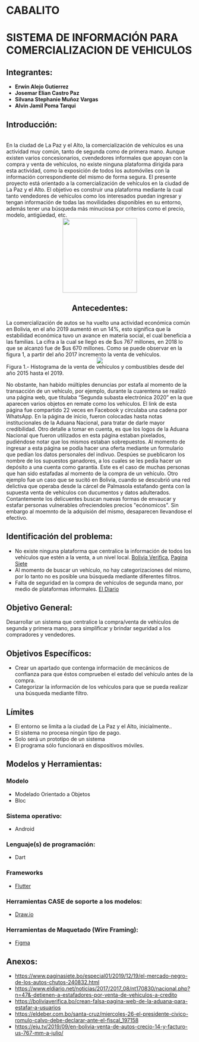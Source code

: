 # CABALITO </br>
# SISTEMA DE INFORMACIÓN PARA COMERCIALIZACION DE VEHICULOS </br>
## Integrantes:
* **Erwin Alejo Gutierrez**
* **Josemar Elian Castro Paz**
* **Silvana Stephanie Muñoz Vargas**
* **Alvin Jamil Poma Tarqui**

## Introducción: 
</br>
En la ciudad de La Paz y el Alto, la comercialización de vehículos es una actividad muy común, tanto de segunda como de primera mano. Aunque existen varios concesionarios, cvendedores informales que apoyan con la compra y venta de vehículos, no existe ninguna plataforma dirigida para esta actividad, como la exposición de todos los automóviles con la información correspondiente del mismo de forma segura. El presente proyecto está orientado a la comercialización de vehículos en la ciudad de La Paz y el Alto. El objetivo es construir una plataforma mediante la cual tanto vendedores de vehículos como los interesados puedan ingresar y tengan información de todas las movilidades disponibles en su entorno, además tener una búsqueda más minuciosa por criterios como el precio, modelo, antigüedad, etc.
</br>
<div align="center">
    <img src="https://i.imgur.com/dEPodai.png" width="200" align="center" margintop ="10">
    
## Antecedentes: </br>
</div>
La comercialización de autos se ha vuelto una actividad económica común en Bolivia, en el año 2019 aumentó en un 14%, esto significa que la estabilidad económica tuvo un avance en materia social, el cual beneficia a las familias. La cifra a la cual se llegó es de $us 767 millones, en 2018 lo que se alcanzó fue de $us 670 millones. Como se puede observar en la figura 1, a partir del año 2017 incremento la venta de vehículos.</br>
<div align="center">
    <img src="http://cd1.eju.tv/wp-content/uploads/2019/09/img_5d84259c6d395.jpg" align="center">
</div>
Figura 1.- Histograma de la venta de vehículos y combustibles desde del año 2015 hasta el 2019. 
</br>

No obstante, han habido múltiples denuncias por estafa al momento de la transacción de un vehículo, por ejemplo, durante la cuarentena se realizó una página web, que titulaba “Segunda subasta electrónica 2020” en la que aparecen varios objetos en remate como los vehículos. El link de esta página fue compartido 22 veces en Facebook y circulaba una cadena por WhatsApp. En la página de inicio, fueron colocadas hasta notas institucionales de la Aduana Nacional, para tratar de darle mayor credibilidad. Otro detalle a tomar en cuenta, es que los logos de la Aduana Nacional que fueron utilizados en esta página estaban pixelados, pudiéndose notar que los mismos estaban sobrepuestos. Al momento de ingresar a esta página se podía hacer una oferta mediante un formulario que pedían los datos personales del indivuo. Despúes se pueblicaron los nombre de los supuestos ganadores, a los cuales se les pedía hacer un depósito a una cuenta como garantía. Este es el caso de muchas personas que han sido estafadas al momento de la compra de un vehículo. Otro ejemplo fue un caso que se sucitó en Bolivia, cuando se descubrió una red delictiva que operaba desde la cárcel de Palmasola estafando genta con la supuesta venta de vehículos con ducumentos y datos adulterados. Contantemente los delicuentes buscan nuevas formas de envaucar y estafar personas vulnerables ofreciendoles precios "ecónomicos". Sin embargo al moemnto de la adquisión del mismo, desaparecen llevandose el efectivo.
## Identificación del problema:
*  No existe ninguna plataforma que centralice la información de todos los vehículos que estén a la venta, a un nivel local. [Bolivia Verifica](https://boliviaverifica.bo/crean-falsa-pagina-web-de-la-aduana-para-estafar-a-usuarios/), [Pagina Siete](https://www.paginasiete.bo/especial01/2019/12/19/el-mercado-negro-de-los-autos-chutos-240832.html)
* Al momento de buscar un vehículo, no hay categorizaciones del mismo, por lo tanto no es posible una búsqueda mediante diferentes filtros.
* Falta de seguridad en la compra de vehículos de segunda mano, por medio de plataformas informales. [El Diario](https://www.eldiario.net/noticias/2017/2017_08/nt170830/nacional.php?n=47&-detienen-a-estafadores-por-venta-de-vehiculos-a-credito)
## Objetivo General:
Desarrollar un sistema que centralice la compra/venta de vehículos de segunda y primera mano, para simplificar y brindar seguridad a los compradores y vendedores.
## Objetivos Específicos:
* Crear un apartado que contenga información de mecánicos de confianza para que éstos comprueben el estado del vehículo antes de la compra.
* Categorizar la información de los vehículos para que se pueda realizar una búsqueda mediante filtro.
## Límites

* El entorno se limita a la ciudad de La Paz y el Alto, inicialmente.. 
* El sistema no procesa ningún tipo de pago. 
* Solo será un prototipo de un sistema
* El programa sólo funcionará en dispositivos móviles.
## Modelos y Herramientas:
### Modelo
* Modelado Orientado a Objetos
* Bloc
### Sistema operativo:
* Android
### Lenguaje(s) de programación:
* Dart
### Frameworks
* [Flutter](https://flutter-es.io/)
### Herramientas CASE de soporte a los modelos:
* [Draw.io](https://app.diagrams.net/)
### Herramientas de Maquetado (Wire Framing):
* [Figma](https://www.figma.com/)
## Anexos: 
* https://www.paginasiete.bo/especial01/2019/12/19/el-mercado-negro-de-los-autos-chutos-240832.html
* https://www.eldiario.net/noticias/2017/2017_08/nt170830/nacional.php?n=47&-detienen-a-estafadores-por-venta-de-vehiculos-a-credito
* https://boliviaverifica.bo/crean-falsa-pagina-web-de-la-aduana-para-estafar-a-usuarios
* https://eldeber.com.bo/santa-cruz/miercoles-26-el-presidente-civico-romulo-calvo-debe-declarar-ante-el-fiscal_197158
* https://eju.tv/2019/09/en-bolivia-venta-de-autos-crecio-14-y-facturo-us-767-mm-a-julio/

